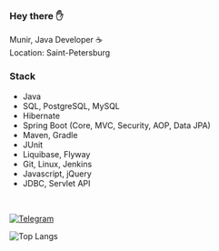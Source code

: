 <h3> Hey there ✋</h3>

Munir, Java Developer ☕️<br>
Location: Saint-Petersburg
  
### Stack

- Java
- SQL, PostgreSQL, MySQL
- Hibernate
- Spring Boot (Core, MVC, Security, AOP, Data JPA)
- Maven, Gradle
- JUnit
- Liquibase, Flyway
- Git, Linux, Jenkins
- Javascript, jQuery
- JDBC, Servlet API
<br>

[![Telegram](https://img.shields.io/badge/Telegram-blue.svg?style=flat-square&logo=telegram)](https://t.me/mzikrullaev)

![Top Langs](https://github-readme-stats.vercel.app/api/top-langs/?username=Munir-prog&layout=compact)


